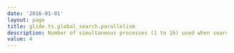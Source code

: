 ```yaml
---
date: '2016-01-01'
layout: page
title: glide.ts.global_search.parallelism
description: Number of simultaneous processes (1 to 16) used when searching though multiple groups in a global search. 
value: 4
---
```

